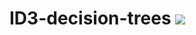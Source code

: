 # ID3-decision-trees ![](https://img.shields.io/badge/Python-14354C?style=for-the-badge&logo=python&logoColor=white)
